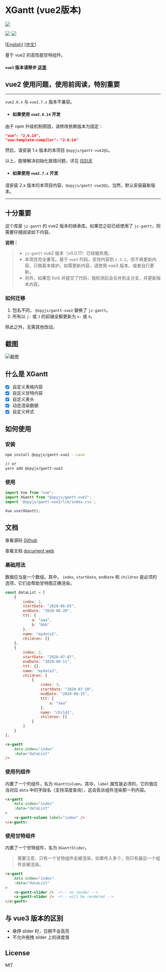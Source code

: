 # XGantt (vue2版本)

![](./src/assets/logo.png)

![](https://img.shields.io/npm/v/@xpyjs/gantt-vue2.svg) ![](https://img.shields.io/npm/l/@xpyjs/gantt-vue2.svg)

[[English](./README.md)] [[中文](./README_cn.md)]

基于 vue2 的高性能甘特组件。

#### `vue3` 版本请移步 [这里](https://github.com/xpyjs/gantt)

## vue2 使用问题，使用前阅读，特别重要

********************************

`vue2.6.x` 与 `vue2.7.x` 版本不兼容。

- #### 如果使用 `vue2.6.14` 开发

由于 npm 升级机制原因，请修改依赖版本为固定：

```json
"vue": "2.6.14",
"vue-template-compiler": "2.6.14"
```

然后，请安装 1.x 版本的本项目 `@xpyjs/gantt-vue2@1`。

以上，能够解决初始化报错问题，详见 [ISSUE](https://github.com/xpyjs/gantt-vue2/issues/5)

- #### 如果使用 `vue2.7.x` 开发

请安装 2.x 版本的本项目内容，`@xpyjs/gantt-vue2@2`。当然，默认安装最新版本。

********************************

## 十分重要

这个库是 `jz-gantt` 的 vue2 版本的继承库。如果您之前已经使用了 `jz-gantt`，则需要仔细阅读如下内容。

**说明：**

> - `jz-gantt` vue2 版本（v0.0.17）已经被弃用。
> - 本项目完全重写。基于 `vue3` 代码，支持内容到 `1.3.1`，但不再更新内容，只做基本维护。如需更新内容，请使用 vue3 版本，或者自行更新。
> - 另外，如果您 fork 并提交了代码，我检测后会合并到主分支，并更新版本内容。

### 如何迁移

1. 包名不同， `@xpyjs/gantt-vue2` 替换了 `jz-gantt`。
2. 所有以 `j-` 或 `J` 的前缀全都更新为 `x-` 或 `X`。

除此之外，无需其他改动。

## 截图

![截图](./src/assets/Snipaste.png)

## 什么是 XGantt

- [x] 自定义表格内容
- [x] 自定义甘特内容
- [x] 自定义表头
- [x] 动态渲染数据
- [x] 自定义样式

## 如何使用

### 安装

```bash
npm install @xpyjs/gantt-vue2 --save

// or
yarn add @xpyjs/gantt-vue2
```

### 使用

```js
import Vue from "vue";
import XGantt from "@xpyjs/gantt-vue2";
import '@xpyjs/gantt-vue2/lib/index.css';

Vue.use(XGantt);
```

## 文档

查看源码 [Github](http://github.com/xpyjs/gantt-vue2)

查看文档 [document web](https://docs.xiaopangying.com/gantt/docs/vue2)

### 基础用法

数据应当是一个数组。其中， `index`, `startDate`, `endDate` 和 `children` 是必须的选项，它们会帮助甘特图正确渲染。

```js
const dataList = [
    {
        index: 1,
        startDate: "2020-06-05",
        endDate: "2020-08-20",
        ttt: {
            a: "aaa",
            b: "bbb"
        },
        name: "mydata1",
        children: []
    },
    {
        index: 2,
        startDate: "2020-07-07",
        endDate: "2020-09-11",
        ttt: {},
        name: "mydata2",
        children: [
            {
                index: 3,
                startDate: "2020-07-10",
                endDate: "2020-08-15",
                ttt: {
                    a: "aaa"
                },
                name: "child1",
                children: []
            }
        ]
    }
];
```

```html
<x-gantt
    data-index="index"
    :data="dataList"
/>
```

### 使用列组件

内置了一个列组件，名为 `XGanttColumn`。其中，`label` 属性是必须的，它的值应当对应 `data` 中的字段名（支持深度查询），这会告诉组件渲染那一列内容。

```html
<x-gantt
    data-index="index"
    :data="dataList"
>
    <x-gantt-column label="index" />
</x-gantt>
```

### 使用甘特组件

内置了一个甘特组件，名为 `XGanttSlider`。

> 需要注意，只有一个甘特组件会被渲染，如果传入多个，则只有最后一个组件会被渲染。

```html
<x-gantt
    data-index="index"
    :data="dataList"
>
    <x-gantt-slider />  <!-- no render -->
    <x-gantt-slider />  <!-- will be rendered -->
</x-gantt>
```

## 与 vue3 版本的区别

- 悬停 slider 时，日期不会高亮
- 不允许拖拽 slider 上的进度值

## License

MIT
